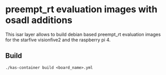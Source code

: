 # preempt_rt evaluation images with osadl additions

This isar layer allows to build debian based preempt_rt evaluation images for the starfive visionfive2 and the raspberry pi 4.

## Build

```
./kas-container build <board_name>.yml
```
